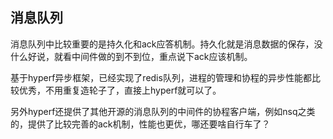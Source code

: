 ## 消息队列

消息队列中比较重要的是持久化和ack应答机制。持久化就是消息数据的保存，没什么好说，就看中间件做的到不到位，重点说下ack应该机制。

基于hyperf异步框架，已经实现了redis队列，进程的管理和协程的异步性能都比较优秀，不用重复造轮子了，直接上hyperf就可以了。

另外hyperf还提供了其他开源的消息队列的中间件的协程客户端，例如nsq之类的，提供了比较完善的ack机制，性能也更优，哪还要啥自行车了？





